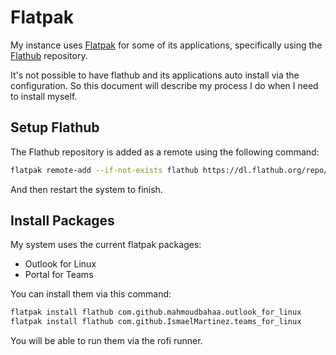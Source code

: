 # Flatpak

My instance uses [Flatpak](https://flatpak.org) for some of its applications,
specifically using the [Flathub](https://flathub.org) repository.

It's not possible to have flathub and its applications auto install via the
configuration. So this document will describe my process I do when I need to
install myself.

## Setup Flathub

The Flathub repository is added as a remote using the following command:

```bash
flatpak remote-add --if-not-exists flathub https://dl.flathub.org/repo/flathub.flatpakrepo
```

And then restart the system to finish.

## Install Packages

My system uses the current flatpak packages:
- Outlook for Linux
- Portal for Teams

You can install them via this command:

```bash
flatpak install flathub com.github.mahmoudbahaa.outlook_for_linux
flatpak install flathub com.github.IsmaelMartinez.teams_for_linux
```

You will be able to run them via the rofi runner.
